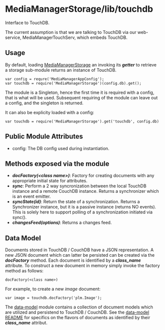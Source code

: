 # MediaManagerStorage/lib/touchdb

Interface to TouchDB.

The current assumption is that we are talking to TouchDB via our web-service, MediaManagerTouchServ, which embeds TouchDB.

## Usage
By default, loading [MediaManagerStorage](../../README.md) an invoking its *<b>getter</b>* to retrieve a storage sub-module returns an instance of TouchDB.

    var config = requre('MediaManagerAppConfig');
    var touchdb = require('MediaManagerStorage')(config.db).get();

The module is a Singleton, hence the first time it is required with a config, that is what will be used. Subsequent requiring of the module can leave out a config, and the singleton is returned.

It can also be explicity loaded with a config:

    var touchdb = require('MediaManagerStorage').get('touchdb', config.db)

##  Public Module Attributes

  * config: The DB config used during instantiation.

##  Methods exposed via the module

  * *<b>docFactory(\<class name\>)</b>*: Factory for creating documents with any appropriate initial state for attributes.
  * *<b>sync</b>*: Perform a 2 way syncronization between the local TouchDB instance and a remote CouchDB instance. Returns a synchronizer which is an event emitter.
  * *<b>syncState(id)</b>*: Return the state of a synchronization. Returns a Synchronizer instance, but it is a passive instance (returns NO events). This is solely here to support polling of a synchronization initiated via sync().
  * *<b>changesFeed(options)</b>*: Returns a changes feed.
  
## Data Model

Documents stored in TouchDB / CouchDB have a JSON representation. A new JSON document which can latter be persisted can be created via the *<b>docFactory</b>* method. Each document is identified by a *<b>class_name</b>* attribute. To construct a new document in memory simply invoke the factory method as follows:

    docFactory(<class name>)

For example, to create a new *image* document:

    var image = touchdb.docFactory('plm.Image');

The [data-model](../data-model/README.md) module contains a collection of document models which are utilized and persistend to TouchDB / CouchDB. See the [data-model README](../data-model/README.md) for specifics on the flavors of documents as identified by their *<b>class_name</b>* attribut.




